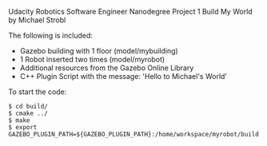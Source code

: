 Udacity Robotics Software Engineer Nanodegree 
Project 1 Build My World by Michael Strobl

The following is included:
- Gazebo building with 1 floor (model/mybuilding)
- 1 Robot inserted two times (model/myrobot)
- Additional resources from the Gazebo Online Library 
- C++ Plugin Script with the message: 'Hello to Michael's World'

To start the code:
```
$ cd build/
$ cmake ../
$ make 
$ export GAZEBO_PLUGIN_PATH=${GAZEBO_PLUGIN_PATH}:/home/workspace/myrobot/build
```
